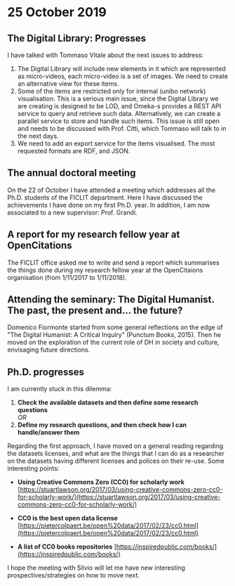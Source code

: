 # 25 October 2019

## The Digital Library: Progresses
I have talked with Tommaso Vitale about the next issues to address:

1. The Digital Library will include new elements in it which are represented as micro-videos, each micro-video is a set of images. We need to create an alternative view for these items.
2. Some of the items are restricted only for internal (unibo network) visualisation. This is a serious main issue, since the Digital Library we are creating is designed to be LOD, and Omeka-s provides a REST API service to query and retrieve such data. Alternatively, we can create a parallel service to store and handle such items. This issue is still open and needs to be discussed with Prof. Citti, which Tommaso will talk to in the next days.
3. We need to add an export service for the items visualised. The most requested formats are RDF, and JSON.      

## The annual doctoral meeting
On the 22 of October I have attended a meeting which addresses all the Ph.D. students of the FICLIT department. Here I have discussed the achievements I have done on my first Ph.D. year. In addition, I am now associated to a new supervisor: Prof. Grandi.

## A report for my research fellow year at OpenCitations
The FICLIT office asked me to write and send a report which summarises the things done during my research fellow year at the OpenCitaions organisation (from 1/11/2017 to 1/11/2018).

## Attending the seminary: The Digital Humanist. The past, the present and… the future?
Domenico Fiormonte started from some general reflections on the edge of "The Digital Humanist: A Critical Inquiry" (Punctum Books, 2015). Then he moved on the exploration of the current role of DH in society and culture, envisaging future directions.

## Ph.D. progresses
I am currently stuck in this dilemma: 

1. **Check the available datasets and then define some research questions**  
_OR_ 
2. **Define my research questions, and then check how I can handle/answer them**

Regarding the first approach, I have moved on a general reading regarding the datasets licenses, and what are the things that I can do as a researcher on the datasets having different licenses and polices on their re-use. Some interesting points:
>
* **Using Creative Commons Zero (CC0) for scholarly work**
[https://stuartlawson.org/2017/03/using-creative-commons-zero-cc0-for-scholarly-work/](https://stuartlawson.org/2017/03/using-creative-commons-zero-cc0-for-scholarly-work/)
>
* **CC0 is the best open data license**
[https://pietercolpaert.be/open%20data/2017/02/23/cc0.html](https://pietercolpaert.be/open%20data/2017/02/23/cc0.html)
>
* **A list of CC0 books repositories**
[https://inspiredpublic.com/books/](https://inspiredpublic.com/books/)

I hope the meeting with Silvio will let me have new interesting prospectives/strategies on how to move next.
 
